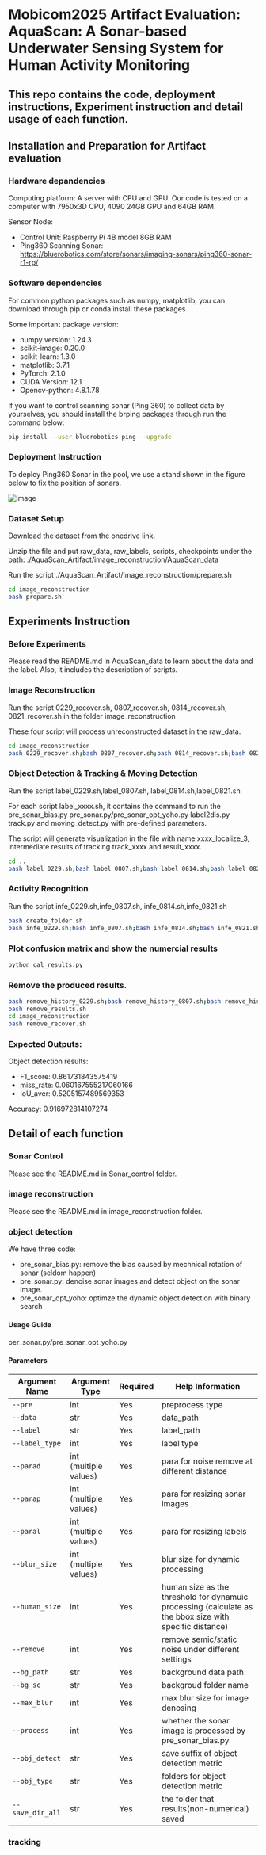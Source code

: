 # Mobicom2025 Artifact Evaluation: AquaScan: A Sonar-based Underwater Sensing System for Human Activity Monitoring

## This repo contains the code, deployment instructions, Experiment instruction and detail usage of each function.

## Installation and Preparation for Artifact evaluation

### Hardware depandencies

Computing platform: A server with CPU and GPU. Our code is tested on a computer with 7950x3D CPU, 4090 24GB GPU and 64GB RAM.

Sensor Node:
* Control Unit: Raspberry Pi 4B model 8GB RAM
* Ping360 Scanning Sonar: https://bluerobotics.com/store/sonars/imaging-sonars/ping360-sonar-r1-rp/


### Software dependencies
For common python packages such as numpy, matplotlib, you can download through pip or conda install these packages

Some important package version:
* numpy version: 1.24.3
* scikit-image: 0.20.0
* scikit-learn: 1.3.0
* matplotlib: 3.7.1
* PyTorch: 2.1.0
* CUDA Version: 12.1
* Opencv-python: 4.8.1.78

If you want to control scanning sonar (Ping 360) to collect data by yourselves, you should install the brping packages through run the command below:
```bash
pip install --user bluerobotics-ping --upgrade
```
### Deployment Instruction
To deploy Ping360 Sonar in the pool, we use a stand shown in the figure below to fix the position of sonars.

![image](https://github.com/xtgg4310/AquaScan_Artifact/blob/main/figure/setup-2-2.jpg)

### Dataset Setup
Download the dataset from the onedrive link. 

Unzip the file and put raw_data, raw_labels, scripts, checkpoints under the path: ./AquaScan_Artifact/image_reconstruction/AquaScan_data

Run the script ./AquaScan_Artifact/image_reconstruction/prepare.sh
```bash
cd image_reconstruction
bash prepare.sh
```
## Experiments Instruction
### Before Experiments
Please read the README.md in AquaScan_data to learn about the data and the label. Also, it includes the description of scripts.

### Image Reconstruction
Run the script 0229_recover.sh, 0807_recover.sh, 0814_recover.sh, 0821_recover.sh in the folder image_reconstruction

These four script will process unreconstructed dataset in the raw_data.

```bash
cd image_reconstruction
bash 0229_recover.sh;bash 0807_recover.sh;bash 0814_recover.sh;bash 0821_recover.sh
```

### Object Detection & Tracking & Moving Detection

Run the script label_0229.sh,label_0807.sh, label_0814.sh,label_0821.sh

For each script label_xxxx.sh, it contains the command to run the pre_sonar_bias.py pre_sonar.py/pre_sonar_opt_yoho.py label2dis.py track.py and moving_detect.py with pre-defined parameters.

The script will generate visualization in the file with name xxxx_localize_3, intermediate results of tracking track_xxxx and result_xxxx. 

```bash
cd ..
bash label_0229.sh;bash label_0807.sh;bash label_0814.sh;bash label_0821.sh
```

### Activity Recognition
Run the script infe_0229.sh,infe_0807.sh, infe_0814.sh,infe_0821.sh
```bash
bash create_folder.sh
bash infe_0229.sh;bash infe_0807.sh;bash infe_0814.sh;bash infe_0821.sh
```

### Plot confusion matrix and show the numercial results
```bash
python cal_results.py
```

### Remove the produced results.

```bash
bash remove_history_0229.sh;bash remove_history_0807.sh;bash remove_history_0814.sh;bash remove_history_0821.sh
bash remove_results.sh
cd image_reconstruction
bash remove_recover.sh
```

### Expected Outputs:
Object detection results:

* F1_score: 0.861731843575419
* miss_rate: 0.060167555217060166
* IoU_aver: 0.5205157489569353

Accuracy: 0.916972814107274

## Detail of each function

### Sonar Control
Please see the README.md in Sonar_control folder.

### image reconstruction
Please see the README.md in image_reconstruction folder.

### object detection
We have three code:
* pre_sonar_bias.py: remove the bias caused by mechnical rotation of sonar (seldom happen)
* pre_sonar.py: denoise sonar images and detect object on the sonar image.
* pre_sonar_opt_yoho: optimze the dynamic object detection with binary search

#### Usage Guide
per_sonar.py/pre_sonar_opt_yoho.py
#### Parameters
| Argument Name | Argument Type | Required | Help Information |
| --- | --- | --- | --- |
| `--pre` | int | Yes | preprocess type |
| `--data` | str | Yes | data_path |
| `--label` | str | Yes | label_path |
| `--label_type` | int | Yes | label type |
| `--parad` | int (multiple values) | Yes | para for noise remove at different distance |
| `--parap` | int (multiple values) | Yes | para for resizing sonar images |
| `--paral` | int (multiple values) | Yes | para for resizing labels |
| `--blur_size` | int (multiple values) | Yes | blur size for dynamic processing |
| `--human_size` | int | Yes | human size as the threshold for dynamuic processing (calculate as the bbox size with specific distance) |
| `--remove` | int | Yes | remove semic/static noise under different settings |
| `--bg_path` | str | Yes | background data path |
| `--bg_sc` | str | Yes | backgroud folder name |
| `--max_blur` | int | Yes | max blur size for image denosing |
| `--process` | int | Yes | whether the sonar image is processed by pre_sonar_bias.py |
| `--obj_detect` | str | Yes | save suffix of object detection metric |
| `--obj_type` | str | Yes | folders for object detection metric |
| `--save_dir_all` | str | Yes | the folder that results(non-numerical) saved |

### tracking


